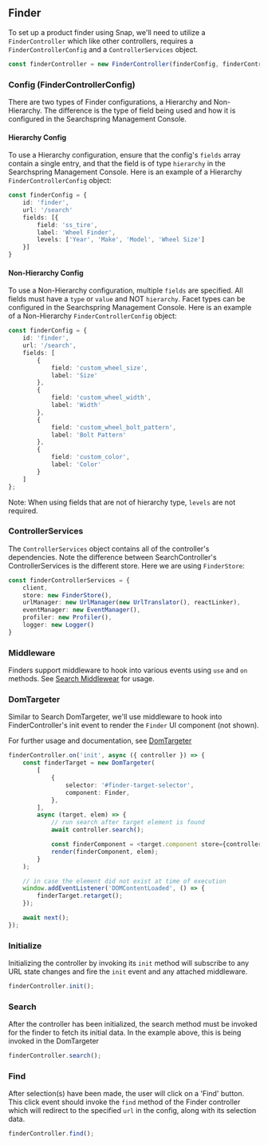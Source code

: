 ## Finder
To set up a product finder using Snap, we'll need to utilize a `FinderController` which like other controllers, requires a `FinderControllerConfig` and a `ControllerServices` object.

```typescript
const finderController = new FinderController(finderConfig, finderControllerServices);
```

### Config (FinderControllerConfig)
There are two types of Finder configurations, a Hierarchy and Non-Hierarchy. The difference is the type of field being used and how it is configured in the Searchspring Management Console.

#### Hierarchy Config
To use a Hierarchy configuration, ensure that the config's `fields` array contain a single entry, and that the field is of type `hierarchy` in the Searchspring Management Console. Here is an example of a Hierarchy `FinderControllerConfig` object:

```typescript
const finderConfig = {
	id: 'finder',
	url: '/search'
	fields: [{
		field: 'ss_tire',
		label: 'Wheel Finder',
		levels: ['Year', 'Make', 'Model', 'Wheel Size']
	}]
}
```

#### Non-Hierarchy Config
To use a Non-Hierarchy configuration, multiple `fields` are specified. All fields must have a `type` or `value` and NOT `hierarchy`. Facet types can be configured in the Searchspring Management Console. Here is an example of a Non-Hierarchy `FinderControllerConfig` object:

```typescript
const finderConfig = {
	id: 'finder',
	url: '/search',
	fields: [
		{ 
			field: 'custom_wheel_size',
			label: 'Size'
		}, 
		{ 
			field: 'custom_wheel_width',
			label: 'Width'
		}, 
		{ 
			field: 'custom_wheel_bolt_pattern',
			label: 'Bolt Pattern'
		}, 
		{ 
			field: 'custom_color',
			label: 'Color'
		}
	]
};
```

Note: When using fields that are not of hierarchy type, `levels` are not required.

### ControllerServices
The `ControllerServices` object contains all of the controller's dependencies. Note the difference between SearchController's ControllerServices is the different store. Here we are using `FinderStore`:

```typescript
const finderControllerServices = {
	client,
	store: new FinderStore(),
	urlManager: new UrlManager(new UrlTranslator(), reactLinker),
	eventManager: new EventManager(),
	profiler: new Profiler(),
	logger: new Logger()
}
```

### Middleware
Finders support middleware to hook into various events using `use` and `on` methods. See [Search Middlewear](https://github.com/searchspring/snap/blob/main/docs/SEARCH.md) for usage.


### DomTargeter
Similar to Search DomTargeter, we'll use middleware to hook into FinderController's init event to render the `Finder` UI component (not shown).

For further usage and documentation, see [DomTargeter](https://github.com/searchspring/snap/tree/main/packages/snap-toolbox/src/DomTargeter)

```typescript
finderController.on('init', async ({ controller }) => {
	const finderTarget = new DomTargeter(
		[
			{
				selector: '#finder-target-selector',
				component: Finder,
			},
		],
		async (target, elem) => {
			// run search after target element is found
			await controller.search();

			const finderComponent = <target.component store={controller.store} />;
			render(finderComponent, elem);
		}
	);

	// in case the element did not exist at time of execution
	window.addEventListener('DOMContentLoaded', () => {
		finderTarget.retarget();
	});

	await next();
});
```

### Initialize
Initializing the controller by invoking its `init` method will subscribe to any URL state changes and fire the `init` event and any attached middleware.

```typescript
finderController.init();
```

### Search
After the controller has been initialized, the search method must be invoked for the finder to fetch its initial data. In the example above, this is being invoked in the DomTargeter 

```typescript
finderController.search();
```

### Find
After selection(s) have been made, the user will click on a 'Find' button. This click event should invoke the `find` method of the Finder controller which will redirect to the specified `url` in the config, along with its selection data.

```typescript
finderController.find();
```
